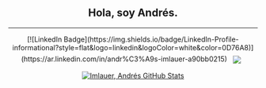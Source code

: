 <center>
<h2>Hola, soy Andrés.</h2>
<hr>
[![LinkedIn Badge](https://img.shields.io/badge/LinkedIn-Profile-informational?style=flat&logo=linkedin&logoColor=white&color=0D76A8)](https://ar.linkedin.com/in/andr%C3%A9s-imlauer-a90bb0215)

<!-- GitHub Stats -->

<a href="https://github.com/imlauera">
  <img align="center" style="margin:0.5rem" src="https://github-readme-stats.vercel.app/api/top-langs/?username=imlauera&hide=html,css&title_color=ffffff&text_color=c9cacc&icon_color=4AB197&bg_color=1A2B34" />
</a>

<a href="https://github.com/imlauera">
  <img align="center" style="margin:0.5rem" src="https://github-readme-stats.vercel.app/api?username=imlauera&show_icons=true&line_height=27&count_private=true&title_color=ffffff&text_color=c9cacc&icon_color=4AB097&bg_color=1A2B34" alt="Imlauer, Andrés GitHub Stats" />
</a>

</center>
